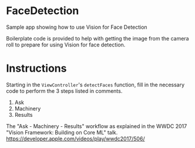 # FaceDetection
Sample app showing how to use Vision for Face Detection

Boilerplate code is provided to help with getting the image from the camera roll to prepare for using Vision for face detection. 

# Instructions
Starting in the `ViewController`'s `detectFaces` function, fill in the necessary code to perform the 3 steps listed in comments.
1. Ask
2. Machinery
3. Results

The "Ask - Machinery - Results" workflow as explained in the WWDC 2017 "Vision Framework: Building on Core ML" talk.
https://developer.apple.com/videos/play/wwdc2017/506/
